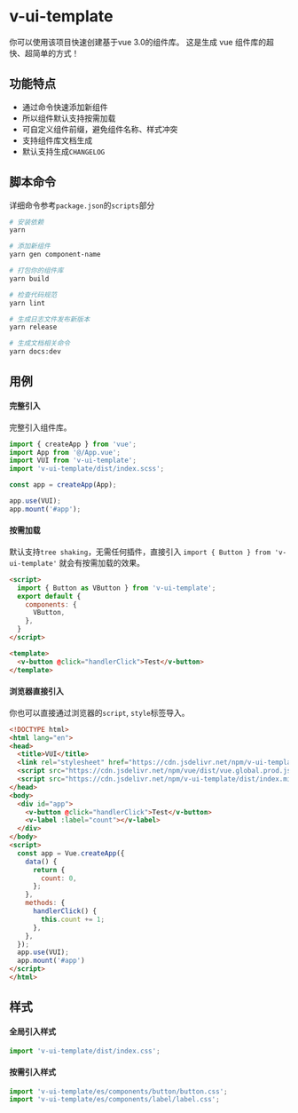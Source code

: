 # v-ui-template

 你可以使用该项目快速创建基于vue 3.0的组件库。 这是生成 vue 组件库的超快、超简单的方式！

## 功能特点

+ 通过命令快速添加新组件
+ 所以组件默认支持按需加载
+ 可自定义组件前缀，避免组件名称、样式冲突
+ 支持组件库文档生成
+ 默认支持生成`CHANGELOG`
## 脚本命令

详细命令参考`package.json`的`scripts`部分

```bash
# 安装依赖
yarn

# 添加新组件
yarn gen component-name

# 打包你的组件库
yarn build

# 检查代码规范
yarn lint

# 生成日志文件发布新版本
yarn release

# 生成文档相关命令
yarn docs:dev
```

## 用例

#### 完整引入

完整引入组件库。

```js
import { createApp } from 'vue';
import App from '@/App.vue';
import VUI from 'v-ui-template';
import 'v-ui-template/dist/index.scss';

const app = createApp(App);

app.use(VUI);
app.mount('#app');
```

#### 按需加载

默认支持`tree shaking`，无需任何插件，直接引入 `import { Button } from 'v-ui-template'` 就会有按需加载的效果。


```html
<script>
  import { Button as VButton } from 'v-ui-template';
  export default {
    components: {
      VButton,
    },
  }
</script>

<template>
  <v-button @click="handlerClick">Test</v-button>
</template>
```

#### 浏览器直接引入

你也可以直接通过浏览器的`script`, `style`标签导入。

```html
<!DOCTYPE html>
<html lang="en">
<head>
  <title>VUI</title>
  <link rel="stylesheet" href="https://cdn.jsdelivr.net/npm/v-ui-template/dist/index.css">
  <script src="https://cdn.jsdelivr.net/npm/vue/dist/vue.global.prod.js"></script>
  <script src="https://cdn.jsdelivr.net/npm/v-ui-template/dist/index.min.js"></script>
</head>
<body>
  <div id="app">
    <v-button @click="handlerClick">Test</v-button>
    <v-label :label="count"></v-label>
  </div>
</body>
<script>
  const app = Vue.createApp({
    data() {
      return {
        count: 0,
      };
    },
    methods: {
      handlerClick() {
        this.count += 1;
      },
    },
  });
  app.use(VUI);
  app.mount('#app')
</script>
</html>
```

## 样式
#### 全局引入样式

```js
import 'v-ui-template/dist/index.css';
```

#### 按需引入样式

```js
import 'v-ui-template/es/components/button/button.css';
import 'v-ui-template/es/components/label/label.css';
```